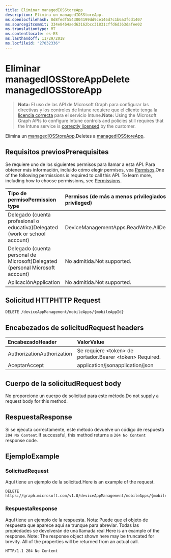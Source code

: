 ```yaml
---
title: Eliminar managedIOSStoreApp
description: Elimina un managedIOSStoreApp.
ms.openlocfilehash: 0d8fedf5543004199dd9ce146d7c1b6a3fcd1407
ms.sourcegitcommit: 334e84b4aed63162bcc31831cffd6d363dafee02
ms.translationtype: MT
ms.contentlocale: es-ES
ms.lasthandoff: 11/29/2018
ms.locfileid: "27032336"
---
```

# <a name="delete-managediosstoreapp"></a><span data-ttu-id="2eaaa-103">Eliminar managedIOSStoreApp</span><span class="sxs-lookup"><span data-stu-id="2eaaa-103">Delete managedIOSStoreApp</span></span>

> <span data-ttu-id="2eaaa-104">**Nota:** El uso de las API de Microsoft Graph para configurar las directivas y los controles de Intune requiere que el cliente tenga la [licencia correcta](https://go.microsoft.com/fwlink/?linkid=839381) para el servicio Intune.</span><span class="sxs-lookup"><span data-stu-id="2eaaa-104">**Note:** Using the Microsoft Graph APIs to configure Intune controls and policies still requires that the Intune service is [correctly licensed](https://go.microsoft.com/fwlink/?linkid=839381) by the customer.</span></span>

<span data-ttu-id="2eaaa-105">Elimina un [managedIOSStoreApp](../resources/intune-apps-managediosstoreapp.md).</span><span class="sxs-lookup"><span data-stu-id="2eaaa-105">Deletes a [managedIOSStoreApp](../resources/intune-apps-managediosstoreapp.md).</span></span>
## <a name="prerequisites"></a><span data-ttu-id="2eaaa-106">Requisitos previos</span><span class="sxs-lookup"><span data-stu-id="2eaaa-106">Prerequisites</span></span>
<span data-ttu-id="2eaaa-p101">Se requiere uno de los siguientes permisos para llamar a esta API. Para obtener más información, incluido cómo elegir permisos, vea [Permisos](/graph/permissions-reference).</span><span class="sxs-lookup"><span data-stu-id="2eaaa-p101">One of the following permissions is required to call this API. To learn more, including how to choose permissions, see [Permissions](/graph/permissions-reference).</span></span>

|<span data-ttu-id="2eaaa-109">Tipo de permiso</span><span class="sxs-lookup"><span data-stu-id="2eaaa-109">Permission type</span></span>|<span data-ttu-id="2eaaa-110">Permisos (de más a menos privilegiados)</span><span class="sxs-lookup"><span data-stu-id="2eaaa-110">Permissions (from most to least privileged)</span></span>|
|:---|:---|
|<span data-ttu-id="2eaaa-111">Delegado (cuenta profesional o educativa)</span><span class="sxs-lookup"><span data-stu-id="2eaaa-111">Delegated (work or school account)</span></span>|<span data-ttu-id="2eaaa-112">DeviceManagementApps.ReadWrite.All</span><span class="sxs-lookup"><span data-stu-id="2eaaa-112">DeviceManagementApps.ReadWrite.All</span></span>|
|<span data-ttu-id="2eaaa-113">Delegado (cuenta personal de Microsoft)</span><span class="sxs-lookup"><span data-stu-id="2eaaa-113">Delegated (personal Microsoft account)</span></span>|<span data-ttu-id="2eaaa-114">No admitida.</span><span class="sxs-lookup"><span data-stu-id="2eaaa-114">Not supported.</span></span>|
|<span data-ttu-id="2eaaa-115">Aplicación</span><span class="sxs-lookup"><span data-stu-id="2eaaa-115">Application</span></span>|<span data-ttu-id="2eaaa-116">No admitida.</span><span class="sxs-lookup"><span data-stu-id="2eaaa-116">Not supported.</span></span>|

## <a name="http-request"></a><span data-ttu-id="2eaaa-117">Solicitud HTTP</span><span class="sxs-lookup"><span data-stu-id="2eaaa-117">HTTP Request</span></span>
<!-- {
  "blockType": "ignored"
}
-->
``` http
DELETE /deviceAppManagement/mobileApps/{mobileAppId}
```

## <a name="request-headers"></a><span data-ttu-id="2eaaa-118">Encabezados de solicitud</span><span class="sxs-lookup"><span data-stu-id="2eaaa-118">Request headers</span></span>
|<span data-ttu-id="2eaaa-119">Encabezado</span><span class="sxs-lookup"><span data-stu-id="2eaaa-119">Header</span></span>|<span data-ttu-id="2eaaa-120">Valor</span><span class="sxs-lookup"><span data-stu-id="2eaaa-120">Value</span></span>|
|:---|:---|
|<span data-ttu-id="2eaaa-121">Authorization</span><span class="sxs-lookup"><span data-stu-id="2eaaa-121">Authorization</span></span>|<span data-ttu-id="2eaaa-122">Se requiere &lt;token&gt; de portador.</span><span class="sxs-lookup"><span data-stu-id="2eaaa-122">Bearer &lt;token&gt; Required.</span></span>|
|<span data-ttu-id="2eaaa-123">Aceptar</span><span class="sxs-lookup"><span data-stu-id="2eaaa-123">Accept</span></span>|<span data-ttu-id="2eaaa-124">application/json</span><span class="sxs-lookup"><span data-stu-id="2eaaa-124">application/json</span></span>|

## <a name="request-body"></a><span data-ttu-id="2eaaa-125">Cuerpo de la solicitud</span><span class="sxs-lookup"><span data-stu-id="2eaaa-125">Request body</span></span>
<span data-ttu-id="2eaaa-126">No proporcione un cuerpo de solicitud para este método.</span><span class="sxs-lookup"><span data-stu-id="2eaaa-126">Do not supply a request body for this method.</span></span>

## <a name="response"></a><span data-ttu-id="2eaaa-127">Respuesta</span><span class="sxs-lookup"><span data-stu-id="2eaaa-127">Response</span></span>
<span data-ttu-id="2eaaa-128">Si se ejecuta correctamente, este método devuelve un código de respuesta `204 No Content`.</span><span class="sxs-lookup"><span data-stu-id="2eaaa-128">If successful, this method returns a `204 No Content` response code.</span></span>

## <a name="example"></a><span data-ttu-id="2eaaa-129">Ejemplo</span><span class="sxs-lookup"><span data-stu-id="2eaaa-129">Example</span></span>
### <a name="request"></a><span data-ttu-id="2eaaa-130">Solicitud</span><span class="sxs-lookup"><span data-stu-id="2eaaa-130">Request</span></span>
<span data-ttu-id="2eaaa-131">Aquí tiene un ejemplo de la solicitud.</span><span class="sxs-lookup"><span data-stu-id="2eaaa-131">Here is an example of the request.</span></span>
``` http
DELETE https://graph.microsoft.com/v1.0/deviceAppManagement/mobileApps/{mobileAppId}
```

### <a name="response"></a><span data-ttu-id="2eaaa-132">Respuesta</span><span class="sxs-lookup"><span data-stu-id="2eaaa-132">Response</span></span>
<span data-ttu-id="2eaaa-p102">Aquí tiene un ejemplo de la respuesta. Nota: Puede que el objeto de respuesta que aparece aquí se trunque para abreviar. Todas las propiedades se devolverán de una llamada real.</span><span class="sxs-lookup"><span data-stu-id="2eaaa-p102">Here is an example of the response. Note: The response object shown here may be truncated for brevity. All of the properties will be returned from an actual call.</span></span>
``` http
HTTP/1.1 204 No Content
```



